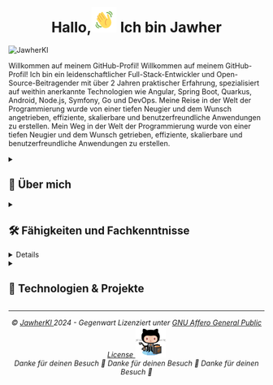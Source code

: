 <h1 align="center"> 
  Hallo,<img src="assets/wave.gif" height="50px"> Ich bin Jawher 
</h1>

<p align="left"> 
<img src="https://komarev.com/ghpvc/?username=JawherKl&label=Profile%20views&color=084777&style=flat" alt="JawherKl" /> 
</p>

Willkommen auf meinem GitHub-Profil! 
Willkommen auf meinem GitHub-Profil! Ich bin ein leidenschaftlicher Full-Stack-Entwickler und Open-Source-Beitragender mit über 2 Jahren praktischer Erfahrung, spezialisiert auf weithin anerkannte Technologien wie Angular, Spring Boot, Quarkus, Android, Node.js, Symfony, Go und DevOps. Meine Reise in der Welt der Programmierung wurde von einer tiefen Neugier und dem Wunsch angetrieben, effiziente, skalierbare und benutzerfreundliche Anwendungen zu erstellen. 
Mein Weg in der Welt der Programmierung wurde von einer tiefen Neugier und dem Wunsch getrieben, effiziente, skalierbare und benutzerfreundliche Anwendungen zu erstellen.

<details close> 
<summary><h2>🌟 Über mich</h2></summary> 
  
   - 💻 Ich spezialisiere mich auf JS, PHP und Java, aber ich erkunde auch gerne andere Technologien und Sprachen. 
   - 🚀 Ich bin immer begierig darauf, neue Dinge zu lernen und neue Herausforderungen anzunehmen. 
   - 🎓 Ich glaube an die Kraft des Wissensaustauschs und von Open Source. 
</details>

<details geschlossen> 
<summary><h2>🛠️ Fähigkeiten und Fachkenntnisse</h2></summary>

- **Backend:** Node.js, Express.js, NestJS, Go, Symfony. 
   - **Frontend:** Angular, HTML, SCSS, CSS, Bootstrap. 
   - **Programmiersprachen:** JavaScript, TypeScript, Php, Python, Go, C++. 
   - **Datenbanken:** PostgreSQL, MySQL, MongoDB, Firebase, SQLite. 
   - **Werkzeuge:** Git, Docker, K8s, Jenkins, Lens, Kafka, Redis, Argocd, Portainer, ELK-Stack, Grafana, Graylog, Prometheus. 
   - **Sprachen:** Englisch, Französisch, Arabisch.

<img src="assets/devTools.png" alt="devTools"/> 
<br><br> 
💡 Ich gedeihe bei Herausforderungen und lerne gerne neue Technologien, um komplexe Probleme zu lösen. Ich gedeihe bei Herausforderungen und lerne gerne neue Technologien, um komplexe Probleme zu lösen. Ich bin immer bestrebt, an spannenden Projekten mitzuarbeiten und zur Tech-Community beizutragen. 
  </details> 
  
<details close> 
<h2>🔭 Meine GitHub-Statistiken</h2> 
<p align="center"> 
<img src="https://github-readme-stats.vercel.app/api/top-langs/?username=JawherKl&layout=compact&theme=algolia&langs_count=20" alt="JawherKl"/> &nbsp;&nbsp;&nbsp; 
<img src="https://github-readme-stats.vercel.app/api?username=JawherKl&show_icons=true&locale=de&show=prs_merged,prs_merged_percentage&theme=algolia" alt="JawherKl"/> 
<br><br> 
<img src="https://github-profile-trophy.vercel.app/?username=JawherKl&theme=algolia&column=5&margin-w=15&margin-h=15" alt="JawherKl"/> 
<br><br> 
<img src="https://github-readme-streak-stats-git-main-davids-projects-ad77adcc.vercel.app/?user=JawherKl&theme=algolia&card_width=800" alt="JawherKl"/> 
<br> 
<img src="https://github-readme-activity-graph.vercel.app/graph/?username=JawherKl&bg_color=RRGGBBAA&title_color=00aeff&color=00aeff&line=00aeff&point=2ddc97&hide_border=true&custom_title=Beitrags%E2%A0%80Graph" alt="JawherKl"/> 
<a href="https://app.daily.dev/jawher62"><img src="https://api.daily.dev/devcards/v2/Tflf66qLrhQ3HGtLrchsW.png?type=wide&r=5q2 " width="652" alt="jawher's Dev Card"/> </a> 
    <p align="center">📫 Lass uns verbinden und gemeinsam etwas Großartiges schaffen! Lass uns verbinden und gemeinsam etwas Großartiges schaffen! Lass uns verbinden und gemeinsam etwas Großartiges aufbauen! 
</p> 
</details>

<details close> 
<summary><h2>🚀 Technologien & Projekte</h2></summary> 
  Ich spezialisiere mich auf den Bau skalierbarer Anwendungen, Backend-Dienste und DevOps-Lösungen unter Verwendung einer Vielzahl moderner Technologien. 
  
  #### **💻 Backend-Entwicklung:** 
- **Node.js, Express.js und NestJS** – Erstellung effizienter und skalierbarer RESTful- und GraphQL-APIs. 
  - **Go (Golang)** – Hochleistungsfähige Backend-Dienste erstellen. 
  - **Symfony** – Entwicklung robuster Webanwendungen mit PHP. 
  
  #### **🎨 Frontend-Entwicklung:** 
- **Angular** – Erstellen dynamischer und interaktiver Webanwendungen. 
  
  #### **☁️ DevOps & Cloud:** 
- **Kubernetes, Docker, ArgoCD, Jenkins** – Verwaltung von CI/CD-Pipelines und containerisierten Anwendungen. 
  - **Kafka, Redis, ELK-Stack, Prometheus, Grafana** – Gewährleistung von Beobachtbarkeit und hoher Verfügbarkeit. 
  
  #### **🤖 KI & große Sprachmodelle (LLM):** 
- Experimentieren mit **LLMs** für KI-gesteuerte Anwendungen. 
  - Implementierung von **ML- und KI-basierten Lösungen** mit Python und Cloud-Diensten. 
  
  💡 **Durchstöbere meine Repositories**, um Projekte zu sehen, die diese Technologien nutzen!

</details>

***

<p align="center"> 
<i>&copy; <a href="https://github.com/JawherKl/"> JawherKl </a> 2024 - Gegenwart 
<i> Lizenziert unter <a href="https://github.com/JawherKl/JawherKl/tree/master/LICENSE"> GNU Affero General Public License 
<a href="https://octodex.github.com/swagtocat/"> <img src="assets/swagtocat.png" width="60" height="60" /> </a><br> 
Danke für deinen Besuch 🙂 Danke für deinen Besuch 🙂 Danke für deinen Besuch 🙂 
</p>

<!-- 
lernen, zu debuggen und zurückzuentwickeln. 
dunkel, radikal, merko, gruvbox, tokyonight, onedark, cobalt, synthwave, hochkontrast, dracula 
-->

